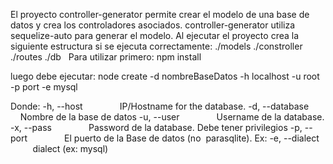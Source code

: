 El proyecto controller-generator permite crear el modelo de una base de datos y crea los controladores asociados. 
controller-generator utiliza sequelize-auto para generar el modelo.
Al ejecutar el proyecto crea la siguiente estructura si se ejecuta correctamente:
./models
./constroller
./routes
./db
 
Para utilizar primero:
npm install

luego debe ejecutar:
node create -d nombreBaseDatos -h localhost -u root -p port -e mysql

Donde: 
-h, --host               IP/Hostname for the database.
-d, --database           Nombre de la base de datos
-u, --user               Username de la database.
-x, --pass               Password de la database. Debe tener privilegios
-p, --port               El puerto de la Base de datos (no  parasqlite). Ex:
-e, --dialect            dialect (ex: mysql)

